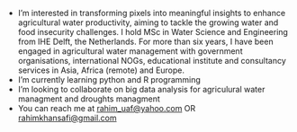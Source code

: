 - I’m interested in transforming pixels into meaningful insights to enhance agricultural water productivity, aiming to tackle the growing water and food insecurity challenges. I hold MSc in Water Science and Engineering from IHE Delft, the Netherlands. For more than six years, I have been engaged in agricultural water management with government organisations, international NOGs, educational institute and consultancy services in Asia, Africa (remote) and Europe.
- I’m currently learning python and R programming
- I’m looking to collaborate on big data analysis for agriculural water managment and droughts managment
- You can reach me at rahim_uaf@yahoo.com OR rahimkhansafi@gmail.com
<!---
Abdur-Rahim-Safi/Abdur-Rahim-Safi is a ✨ special ✨ repository because its `README.md` (this file) appears on your GitHub profile.
You can click the Preview link to take a look at your changes.
--->
